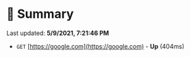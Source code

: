 # 📖 Summary
Last updated: **5/9/2021, 7:21:46 PM**

- `GET` [https://google.com](https://google.com) - **Up** (404ms)
